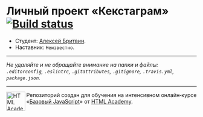 # Личный проект «Кекстаграм» [![Build status][travis-image]][travis-url]

* Студент: [Алексей Бритвин](https://up.htmlacademy.ru/javascript/11/user/217837).
* Наставник: `Неизвестно`.

---

_Не удаляйте и не обращайте внимание на папки и файлы:_<br>
_`.editorconfig`, `.eslintrc`, `.gitattributes`, `.gitignore`, `.travis.yml`, `package.json`._

---

<a href="https://htmlacademy.ru/intensive/javascript"><img align="left" width="50" height="50" title="HTML Academy" src="https://up.htmlacademy.ru/static/img/intensive/javascript/logo-for-github.svg"></a>

Репозиторий создан для обучения на интенсивном онлайн‑курсе «[Базовый JavaScript](https://htmlacademy.ru/intensive/javascript)» от [HTML Academy](https://htmlacademy.ru).

[travis-image]: https://travis-ci.org/htmlacademy-javascript/217837-kekstagram.svg?branch=master
[travis-url]: https://travis-ci.org/htmlacademy-javascript/217837-kekstagram
